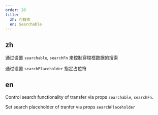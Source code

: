 ```yaml
---
order: 20
title:
  zh: 可搜索
  en: Searchable
---
```


## zh

通过设置 `searchable`, `searchFn` 来控制穿梭框数据的搜索

通过设置 `searchPlaceholder` 指定占位符

## en

Control search functionality of transfer via props `searchable`, `searchFn`.

Set search placeholder of tranfer via props `searchPlaceholder`
